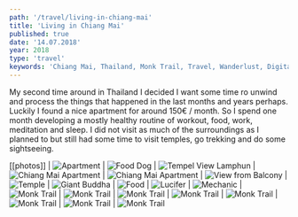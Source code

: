 ```yaml
---
path: '/travel/living-in-chiang-mai'
title: 'Living in Chiang Mai'
published: true
date: '14.07.2018'
year: 2018
type: 'travel'
keywords: 'Chiang Mai, Thailand, Monk Trail, Travel, Wanderlust, Digital Nomad, Expat, Temples'
---
```


My second time around in Thailand I decided I want some time ro unwind and process the things that happened in the last months and years perhaps. Luckily I found a nice apartment for around 150€ / month. So I spend one month developing a mostly healthy routine of workout, food, work, meditation and sleep. I did not visit as much of the surroundings as I planned to but still had some time to visit temples, go trekking and do some sightseeing.

[[photos]]
| ![Apartment](photos/2.jpg "Apartment Pool")
| ![Food Dog](photos/9.jpg "Food Dog")
| ![Tempel View Lamphun](photos/10.jpg "Tempel View Lamphun")
| ![Chiang Mai Apartment](photos/3.jpg "Chiang Mai Apartment")
| ![Chiang Mai Apartment](photos/4.jpg "Chiang Mai Apartment")
| ![View from Balcony](photos/5.jpg "View from Balcony")
| ![Temple](photos/6.jpg "Temple")
| ![Giant Buddha](photos/7.jpg "Giant Buddha")
| ![Food](photos/11.jpg "Food")
| ![Lucifer](photos/12.jpg "Lucifer")
| ![Mechanic](photos/13.jpg "Mechanic")
| ![Monk Trail](photos/mt1.jpg "Monk Trail")
| ![Monk Trail](photos/mt2.jpg "Monk Trail")
| ![Monk Trail](photos/mt3.jpg "Monk Trail")
| ![Monk Trail](photos/mt4.jpg "Monk Trail")
| ![Monk Trail](photos/mt5.jpg "Monk Trail")
| ![Monk Trail](photos/mt6.jpg "Monk Trail")
| ![Monk Trail](photos/mt7.jpg "Monk Trail")
| ![Monk Trail](photos/mt8.jpg "Monk Trail")
